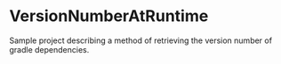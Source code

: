 # VersionNumberAtRuntime
Sample project describing a method of retrieving the version number of gradle dependencies.
